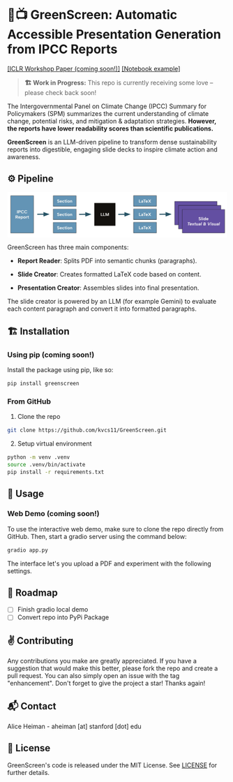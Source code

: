 # 🌿📺 GreenScreen: Automatic Accessible Presentation Generation from IPCC Reports

[[ICLR Workshop Paper (coming soon!)]]()
[[Notebook example]]()

> **🏗️ Work in Progress:** This repo is currently receiving some love – please check back soon!

The Intergovernmental Panel on Climate Change (IPCC) Summary for Policymakers (SPM) summarizes the current understanding of climate change, potential risks, and mitigation & adaptation strategies. **However, the reports have lower readability scores than scientific publications.**

**GreenScreen** is an LLM-driven pipeline to transform dense sustainability reports into digestible, engaging slide decks to inspire climate action and awareness.

## ⚙️ Pipeline

<div style="display: flex;">
	<img src="https://github.com/kvcs11/GreenScreen/blob/main/assets/pipeline.png"/>
</div>

GreenScreen has three main components: 

- **Report Reader**: Splits PDF into semantic chunks (paragraphs).

- **Slide Creator**: Creates formatted LaTeX code based on content.

- **Presentation Creator**: Assembles slides into final presentation.

The slide creator is powered by an LLM (for example Gemini) to evaluate each content paragraph and convert it into formatted paragraphs.

## 🏗️ Installation

### Using pip (coming soon!)

Install the package using pip, like so:

```bash
pip install greenscreen
```

### From GitHub

1. Clone the repo

```bash
git clone https://github.com/kvcs11/GreenScreen.git
```

2. Setup virtual environment

```bash
python -m venv .venv
source .venv/bin/activate
pip install -r requirements.txt
```

## 🍃 Usage

### Web Demo (coming soon!)

To use the interactive web demo, make sure to clone the repo directly from GitHub. Then, start a gradio server using the command below:

```bash
gradio app.py
```

The interface let's you upload a PDF and experiment with the following settings.

## 🔭 Roadmap

- [ ] Finish gradio local demo
- [ ] Convert repo into PyPi Package

## ✌️ Contributing

Any contributions you make are greatly appreciated. If you have a suggestion that would make this better, please fork the repo and create a pull request. You can also simply open an issue with the tag "enhancement". Don't forget to give the project a star! Thanks again!

## 📬 Contact

Alice Heiman - aheiman [at] stanford [dot] edu

## 🔖 License

GreenScreen's code is released under the MIT License. See [LICENSE](https://github.com/kvcs11/GreenScreen/blob/main/LICENSE) for further details.
